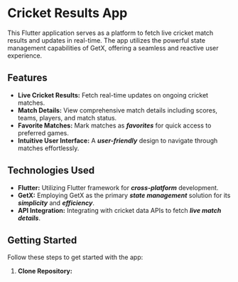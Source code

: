# Cricket Results App

This Flutter application serves as a platform to fetch live cricket match results and updates in real-time. The app utilizes the powerful state management capabilities of GetX, offering a seamless and reactive user experience.

## Features

- **Live Cricket Results:** Fetch real-time updates on ongoing cricket matches.
- **Match Details:** View comprehensive match details including scores, teams, players, and match status.
- **Favorite Matches:** Mark matches as **_favorites_** for quick access to preferred games.
- **Intuitive User Interface:** A **_user-friendly_** design to navigate through matches effortlessly.

## Technologies Used

- **Flutter:** Utilizing Flutter framework for **_cross-platform_** development.
- **GetX:** Employing GetX as the primary **_state management_** solution for its **_simplicity_** and **_efficiency_**.
- **API Integration:** Integrating with cricket data APIs to fetch **_live match details_**.

## Getting Started

Follow these steps to get started with the app:

1. **Clone Repository:**
